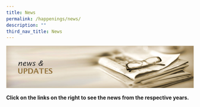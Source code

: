 ```yaml
---
title: News
permalink: /happenings/news/
description: ""
third_nav_title: News
---
```

<img src="/images/newsss.jpg">
<p><strong>Click on the links on the right to see the news from the respective years.</strong></p>